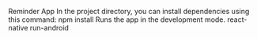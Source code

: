  Reminder App 
In the project directory, you can install dependencies using this command:
 npm install
 Runs the app in the development mode.
 react-native run-android
 



 

 

 

 
